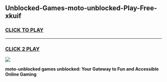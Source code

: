 
## Unblocked-Games-moto-unblocked-Play-Free-xkuif
<h3>
<a href="https://premium76.site?title=moto-unblocked&ref=18A1">CLICK TO PLAY</a></h3>
<hr>

<h3>
<a href="https://premium76.site?title=moto-unblocked&ref=18A1">CLICK 2 PLAY</a>
  
</h3>

<a href="https://premium76.site?title=moto-unblocked&ref=18A1"><img src="https://clearcache.store/games.png"></a>


**moto-unblocked games unblocked: Your Gateway to Fun and Accessible Online Gaming**
